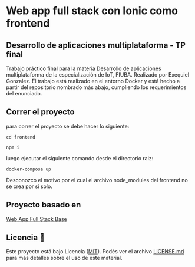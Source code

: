 Web app full stack con Ionic como frontend
==========================================
## Desarrollo de aplicaciones multiplataforma - TP final
Trabajo práctico final para la materia Desarrollo de aplicaciones multiplataforma de la especialización de IoT, FIUBA. Realizado por Exequiel Gonzalez.
El trabajo está realizado en el entorno Docker y está hecho a partir del repositorio nombrado más abajo, cumpliendo los requerimientos del enunciado.

## Correr el proyecto

para correr el proyecto se debe hacer lo siguiente:

```
cd frontend
```

```
npm i
```

luego ejecutar el siguiente comando desde el directorio raiz:

```
docker-compose up
```

Desconozco el motivo por el cual el archivo node_modules del frontend no se crea por si solo.


## Proyecto basado en

[Web App Full Stack Base](https://github.com/PedroRosito/dam-docker)

## Licencia 📄

Este proyecto está bajo Licencia ([MIT](https://choosealicense.com/licenses/mit/)). Podés ver el archivo [LICENSE.md](LICENSE.md) para más detalles sobre el uso de este material.
